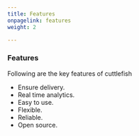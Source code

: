 ```yaml
---
title: Features
onpagelink: features
weight: 2

---
```


### Features

Following are the key features of cuttlefish

- Ensure delivery.
- Real time analytics.
- Easy to use.
- Flexible.
- Reliable.
- Open source.
 